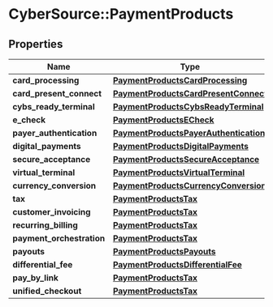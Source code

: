 # CyberSource::PaymentProducts

## Properties
Name | Type | Description | Notes
------------ | ------------- | ------------- | -------------
**card_processing** | [**PaymentProductsCardProcessing**](PaymentProductsCardProcessing.md) |  | [optional] 
**card_present_connect** | [**PaymentProductsCardPresentConnect**](PaymentProductsCardPresentConnect.md) |  | [optional] 
**cybs_ready_terminal** | [**PaymentProductsCybsReadyTerminal**](PaymentProductsCybsReadyTerminal.md) |  | [optional] 
**e_check** | [**PaymentProductsECheck**](PaymentProductsECheck.md) |  | [optional] 
**payer_authentication** | [**PaymentProductsPayerAuthentication**](PaymentProductsPayerAuthentication.md) |  | [optional] 
**digital_payments** | [**PaymentProductsDigitalPayments**](PaymentProductsDigitalPayments.md) |  | [optional] 
**secure_acceptance** | [**PaymentProductsSecureAcceptance**](PaymentProductsSecureAcceptance.md) |  | [optional] 
**virtual_terminal** | [**PaymentProductsVirtualTerminal**](PaymentProductsVirtualTerminal.md) |  | [optional] 
**currency_conversion** | [**PaymentProductsCurrencyConversion**](PaymentProductsCurrencyConversion.md) |  | [optional] 
**tax** | [**PaymentProductsTax**](PaymentProductsTax.md) |  | [optional] 
**customer_invoicing** | [**PaymentProductsTax**](PaymentProductsTax.md) |  | [optional] 
**recurring_billing** | [**PaymentProductsTax**](PaymentProductsTax.md) |  | [optional] 
**payment_orchestration** | [**PaymentProductsTax**](PaymentProductsTax.md) |  | [optional] 
**payouts** | [**PaymentProductsPayouts**](PaymentProductsPayouts.md) |  | [optional] 
**differential_fee** | [**PaymentProductsDifferentialFee**](PaymentProductsDifferentialFee.md) |  | [optional] 
**pay_by_link** | [**PaymentProductsTax**](PaymentProductsTax.md) |  | [optional] 
**unified_checkout** | [**PaymentProductsTax**](PaymentProductsTax.md) |  | [optional] 


